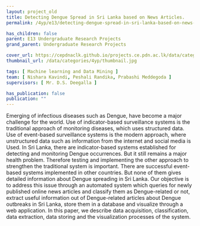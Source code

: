 ```yaml
---
layout: project_old
title: Detecting Dengue Spread in Sri Lanka based on News Articles.
permalink: /4yp/e13/detecting-dengue-spread-in-sri-lanka-based-on-news-articles

has_children: false
parent: E13 Undergraduate Research Projects
grand_parent: Undergraduate Research Projects

cover_url: https://cepdnaclk.github.io/projects.ce.pdn.ac.lk/data/categories/4yp/cover_page.jpg
thumbnail_url: /data/categories/4yp/thumbnail.jpg

tags: [	Machine learning and Data Mining ]
team: [ Nishara Kavindi, Peshali Randika, Prabashi Meddegoda ]
supervisors: [ Mr. D.S. Deegalla ]

has_publication: false
publication: ""
---
```


Emerging of infectious diseases such as Dengue, have become a major challenge for the world. Use of indicator-based surveillance systems is the traditional approach of monitoring diseases, which uses structured data. Use of event-based surveillance systems is the modern approach, where unstructured data such as information from the internet and social media is Used. In Sri Lanka, there are indicator-based systems established for detecting and monitoring Dengue occurrences. But it still remains a major health problem. Therefore testing and implementing the other approach to strengthen the traditional system is important. There are successful event-based systems implemented in other countries. But none of them gives detailed information about Dengue spreading in Sri Lanka. Our objective is to address this issue through an automated system which queries for newly published online news articles and classify them as Dengue-related or not, extract useful information out of Dengue-related articles about Dengue outbreaks in Sri Lanka, store them in a database and visualize through a web application. In this paper, we describe data acquisition, classification, data extraction, data storing and the visualization processes of the system.

